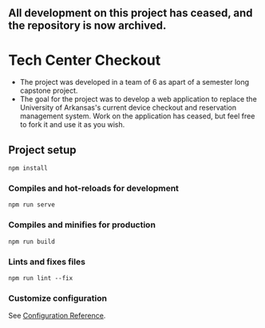 ## All development on this project has ceased, and the repository is now archived. 

# Tech Center Checkout 
* The project was developed in a team of 6 as apart of a semester long capstone project.
* The goal for the project was to develop a web application to replace the University of Arkansas's current device checkout and reservation management system. Work on the application has ceased, but feel free to fork it and use it as you wish. 

## Project setup
```
npm install
```

### Compiles and hot-reloads for development
```
npm run serve
```

### Compiles and minifies for production
```
npm run build
```

### Lints and fixes files
```
npm run lint --fix
```

### Customize configuration
See [Configuration Reference](https://cli.vuejs.org/config/).
